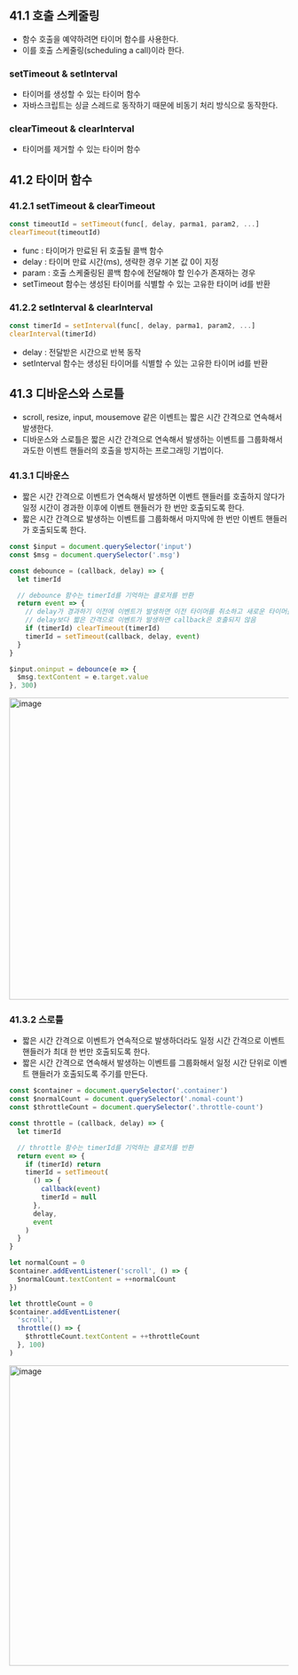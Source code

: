 ## 41.1 호출 스케줄링

- 함수 호출을 예약하려면 타이머 함수를 사용한다.
- 이를 호출 스케줄링(scheduling a call)이라 한다.

### setTimeout & setInterval

- 타이머를 생성할 수 있는 타이머 함수
- 자바스크립트는 싱글 스레드로 동작하기 때문에 비동기 처리 방식으로 동작한다.

### clearTimeout & clearInterval

- 타이머를 제거할 수 있는 타이머 함수

## 41.2 타이머 함수

### 41.2.1 setTimeout & clearTimeout

```jsx
const timeoutId = setTimeout(func[, delay, parma1, param2, ...]
clearTimeout(timeoutId)
```

- func : 타이머가 만료된 뒤 호출될 콜백 함수
- delay : 타이머 만료 시간(ms), 생략한 경우 기본 값 0이 지정
- param : 호출 스케줄링된 콜백 함수에 전달해야 할 인수가 존재하는 경우
- setTimeout 함수는 생성된 타이머를 식별할 수 있는 고유한 타이머 id를 반환

### 41.2.2 setInterval & clearInterval

```jsx
const timerId = setInterval(func[, delay, parma1, param2, ...]
clearInterval(timerId)
```

- delay : 전달받은 시간으로 반복 동작
- setInterval 함수는 생성된 타이머를 식별할 수 있는 고유한 타이머 id를 반환

## 41.3 디바운스와 스로틀

- scroll, resize, input, mousemove 같은 이벤트는 짧은 시간 간격으로 연속해서 발생한다.
- 디바운스와 스로틀은 짧은 시간 간격으로 연속해서 발생하는 이벤트를 그룹화해서 과도한 이벤트 핸들러의 호출을 방지하는 프로그래밍 기법이다.

### 41.3.1 디바운스

- 짧은 시간 간격으로 이벤트가 연속해서 발생하면 이벤트 핸들러를 호출하지 않다가 일정 시간이 경과한 이후에 이벤트 핸들러가 한 번만 호출되도록 한다.
- 짧은 시간 간격으로 발생하는 이벤트를 그룹화해서 마지막에 한 번만 이벤트 핸들러가 호출되도록 한다.

```jsx
const $input = document.querySelector('input')
const $msg = document.querySelector('.msg')

const debounce = (callback, delay) => {
  let timerId

  // debounce 함수는 timerId를 기억하는 클로저를 반환
  return event => {
    // delay가 경과하기 이전에 이벤트가 발생하면 이전 타이머를 취소하고 새로운 타이머를 설정
    // delay보다 짧은 간격으로 이벤트가 발생하면 callback은 호출되지 않음
    if (timerId) clearTimeout(timerId)
    timerId = setTimeout(callback, delay, event)
  }
}

$input.oninput = debounce(e => {
  $msg.textContent = e.target.value
}, 300)
```

<img width="544" alt="image" src="https://user-images.githubusercontent.com/88878874/268903656-ea48738b-319b-4e52-a79a-90fc3ee81fa3.png">

### 41.3.2 스로틀

- 짧은 시간 간격으로 이벤트가 연속적으로 발생하더라도 일정 시간 간격으로 이벤트 핸들러가 최대 한 번만 호출되도록 한다.
- 짧은 시간 간격으로 연속해서 발생하는 이벤트를 그룹화해서 일정 시간 단위로 이벤트 핸들러가 호출되도록 주기를 만든다.

```jsx
const $container = document.querySelector('.container')
const $normalCount = document.querySelector('.nomal-count')
const $throttleCount = document.querySelector('.throttle-count')

const throttle = (callback, delay) => {
  let timerId

  // throttle 함수는 timerId를 기억하는 클로저를 반환
  return event => {
    if (timerId) return
    timerId = setTimeout(
      () => {
        callback(event)
        timerId = null
      },
      delay,
      event
    )
  }
}

let normalCount = 0
$container.addEventListener('scroll', () => {
  $normalCount.textContent = ++normalCount
})

let throttleCount = 0
$container.addEventListener(
  'scroll',
  throttle(() => {
    $throttleCount.textContent = ++throttleCount
  }, 100)
)
```

<img width="541" alt="image" src="https://user-images.githubusercontent.com/88878874/268903752-87847c95-0c87-407e-ab60-0a954d9987af.png">
